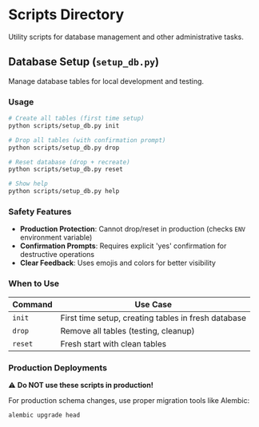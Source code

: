 # Scripts Directory

Utility scripts for database management and other administrative tasks.

## Database Setup (`setup_db.py`)

Manage database tables for local development and testing.

### Usage

```bash
# Create all tables (first time setup)
python scripts/setup_db.py init

# Drop all tables (with confirmation prompt)
python scripts/setup_db.py drop

# Reset database (drop + recreate)
python scripts/setup_db.py reset

# Show help
python scripts/setup_db.py help
```

### Safety Features

- **Production Protection**: Cannot drop/reset in production (checks `ENV` environment variable)
- **Confirmation Prompts**: Requires explicit 'yes' confirmation for destructive operations
- **Clear Feedback**: Uses emojis and colors for better visibility

### When to Use

| Command | Use Case |
|---------|----------|
| `init` | First time setup, creating tables in fresh database |
| `drop` | Remove all tables (testing, cleanup) |
| `reset` | Fresh start with clean tables |

### Production Deployments

⚠️ **Do NOT use these scripts in production!**

For production schema changes, use proper migration tools like Alembic:
```bash
alembic upgrade head
```

